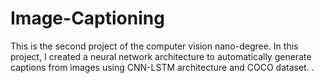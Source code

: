 # Image-Captioning
This is the second project of the computer vision nano-degree. In this project, I created a neural network architecture to automatically generate captions from images using CNN-LSTM architecture and COCO dataset. .
